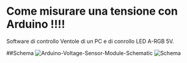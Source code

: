 # Come misurare una tensione con Arduino !!!!
Software di controllo Ventole di un PC e di conrollo LED A-RGB 5V.

##Schema
![Arduino-Voltage-Sensor-Module-Schematic](https://user-images.githubusercontent.com/76437833/228600415-86e80acc-64fb-4993-9776-fc10e6542428.png)
![Schema](https://user-images.githubusercontent.com/76437833/228600442-f20afa1e-8f1f-4eff-b688-2aeabd566109.png)
